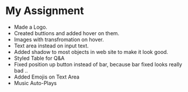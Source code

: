 # My Assignment
- Made a Logo.
- Created buttions and added hover on them.
- Images with transfromation on hover.
- Text area instead on input text.
- Added shadow to most objects in web site to make it look good.
- Styled Table for Q&A
- Fixed position up button instead of bar, because bar fixed looks really bad ..
- Added Emojis on Text Area
- Music Auto-Plays
